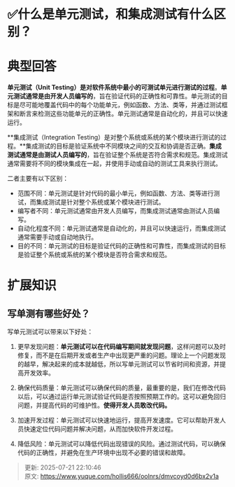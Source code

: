 # ✅什么是单元测试，和集成测试有什么区别？

# 典型回答


**单元测试（Unit Testing）是对软件系统中最小的可测试单元进行测试的过程**。**单元测试通常是由开发人员编写的**，旨在验证代码的正确性和可靠性。单元测试的目标是尽可能地覆盖代码中的每个功能单元，例如函数、方法、类等，并通过测试框架和断言来检测这些功能单元的正确性。单元测试通常是自动化的，并且可以快速运行。



**集成测试（Integration Testing）是对整个系统或系统的某个模块进行测试的过程。**集成测试的目标是验证系统中不同模块之间的交互和协调是否正确。**集成测试通常是由测试人员编写的**，旨在验证整个系统是否符合需求和规范。集成测试通常需要将不同的模块集成在一起，并使用手动或自动的测试工具来执行测试。



二者主要有以下区别：

+ 范围不同：单元测试是针对代码的最小单元，例如函数、方法、类等进行测试，而集成测试是针对整个系统或某个模块进行测试。
+ 编写者不同：单元测试通常由开发人员编写，而集成测试通常由测试人员编写。
+ 自动化程度不同：单元测试通常是自动化的，并且可以快速运行，而集成测试通常需要手动或自动地执行。
+ 目的不同：单元测试的目标是验证代码的正确性和可靠性，而集成测试的目标是验证整个系统或系统的某个模块是否符合需求和规范。



# 扩展知识


## 写单测有哪些好处？


写单元测试可以带来以下好处：

1. 更早发现问题：**单元测试可以在代码编写期间就发现问题**，这样问题可以及时修复，而不是在后期开发或者生产中出现更严重的问题。理论上一个问题发现的越早，解决起来的成本就越低，所以写单元测试可以节省时间和资源，并提高开发效率。



2. 确保代码质量：单元测试可以确保代码的质量，最重要的是，我们在修改代码以后，可以通过运行单元测试验证代码是否按照预期工作的。这可以避免回归问题，并提高代码的可维护性。**使得开发人员敢改代码。**



3. 加速开发过程：单元测试可以快速地运行，提高开发速度。它可以帮助开发人员快速定位代码问题并解决问题，从而加快软件开发过程。



4. 降低风险：单元测试可以降低代码出现错误的风险。通过测试代码，可以确保代码的正确性，并避免在生产环境中出现不必要的错误和故障。



> 更新: 2025-07-21 22:10:46  
> 原文: <https://www.yuque.com/hollis666/oolnrs/dmvcoyd0d6bx2v1a>